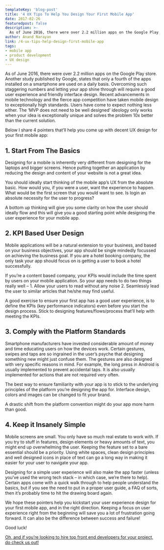 ```yaml
---
templateKey: 'blog-post'
title: '4 UX Tips To Help You Design Your First Mobile App'
date: 2017-02-26
featuredpost: false
description: >-
  As of June 2016, there were over 2.2 million apps on the Google Play store. Another study published by Google, states that only a fourth of the apps installed on a smartphone are used on a daily basis. Overcoming such
author: Anand Narayan
link: /4-ux-tips-help-design-first-mobile-app
tags:
- mobile app
- product development
- UX design
---
```

As of June 2016, there were over 2.2 million apps on the Google Play store. Another study published by Google, states that only a fourth of the apps installed on a smartphone are used on a daily basis. Overcoming such staggering numbers and letting your app shine through will require a good user experience and friendly interface design. Recent advancements in mobile technology and the fierce app competition have taken mobile design to exceptionally high standards. Users have come to expect nothing less either. The ‘MVP does not need to be well designed’ ideology only works when your idea is exceptionally unique and solves the problem 10x better than the current solution.

Below I share 4 pointers that’ll help you come up with decent UX design for your first mobile app:

## 1. Start From The Basics
Designing for a mobile is inherently very different from designing for the laptops and bigger screens. Hence putting together an application by reducing the design and content of your website is not a great idea.

You should ideally start thinking of the mobile app’s UX from the absolute basic. How would you, if you were a user, want the experience to happen. What would be the first screen that you would want to see. Is login an absolute necessity for the user to progress?

A bottom up thinking will give you some clarity on how the user should ideally flow and this will give you a good starting point while designing the user experience for your mobile app.

## 2. KPI Based User Design
Mobile applications will be a natural extension to your business, and based on your business objectives, your app should be single mindedly focussed on achieving the business goal. If you are a hotel booking company, the only task your app should focus on is getting a user to book a hotel successfully.

If you’re a content based company, your KPIs would include the time spent by users on your mobile application. So your app needs to do two things really well – 1. Allow your users to read without any noise 2. Seamlessly lead the user to similar articles that he/she may find useful.

A good exercise to ensure your first app has a good user experience, is to define the KPIs (key performance indicators) even before you start the design process. Stick to designing features/flows/process that’ll help with meeting the KPIs.

## 3. Comply with the Platform Standards
Smartphone manufacturers have invested considerable amount of money and time educating users on how the devices work. Certain gestures, swipes and taps are so ingrained in the user’s psyche that designing something new might just confuse them. The gestures are also designed with very specific reasons in mind. For example, the long press in Android is usually implemented to prevent accidental taps. It is also usually implemented for actions that are not required very often.

The best way to ensure familiarity with your app is to stick to the underlying principles of the platform you’re designing the app for. Interface design, colors and images can be changed to fit your brand.

A drastic shift from the platform convention might do your app more harm than good.

## 4. Keep it Insanely Simple
Mobile screens are small. You only have so much real estate to work with. If you try to stuff in features, design elements or heavy amounts of text, you might end up overwhelming the user. Keeping the feature set to a bare essential should be a priority. Using white spaces, clean design principles and well designed icons in place of text can go a long way in making it easier for your user to navigate your app.

Designing for a simple user experience will also make the app faster (unless you’ve used the wrong tech stack – in which case, we’re there to help). Certain apps come with a quick walk through to help people understand the basics, but if you see the need to put in a proper user guide, a FAQ of sorts, then it’s probably time to hit the drawing board again.

We hope these pointers help you kickstart your user experience design for your first mobile app, and in the right direction. Keeping a focus on user experience right from the beginning will save you a lot of frustration going forward. It can also be the difference between success and failure!

Good luck!

[Oh, and if you’re looking to hire top front end developers for your project, do check us out!](/front-end-development-company)
